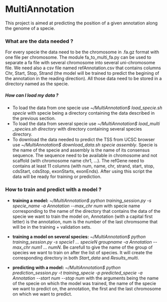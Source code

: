 # MultiAnnotation

This project is aimed at predicting the position of a given annotation along the genome of a specie. 

### What are the data needed ?

For every specie the data need to be the chromosome in .fa.gz format with one file per chromosome. The module fa_to_multi_fa.py can be used to separate a fa file with several chromosome into several uni-chromosome file. We need also a csv file named
refAnnotation.csv that contains columns Chr, Start, Stop, Strand (the model will be trained to predict the begining of the 
annotation in the reading direction). All those data need to be stored in a directory named as the specie.

##### How can I load my data ?

- To load the data from one specie use *~/MultiAnnotation$ load_specie.sh specie* with specie being a directory containing the data 
described in the previous section.
- To load the data from several specie use *~/MultiAnnotation$ load_multi _species.sh directory* with directory containing several 
species directory.
- To download the data needed to predict the TSS from UCSC browser use *~/MultiAnnotation$ download_data.sh specie assembly*. Specie is the name of the specie and assembly is the name of its consensus sequence. The sequence need to be available in chromosome and not scaffold (with chromosome name chr1, ...). The refGene need to contains at least 11 columns (with num, name, chr, strand, start, stop, cdsStart, cdsStop, exonStarts, exonEnds). After using this script the data will be ready for training or prediction.

### How to train and predict with a model ?

- **training a model:** *~/MultiAnnotation$ python training_session.py -s specie_name -a Annotation --max_chr num* with specie name 
corresponding to the name of the directory that contains the data of the specie we want to train the model on, Annotation (with a
capital first letter) is the annotation, num is the number of the last chromsome that will be in the training + validation sets.

- **training a model on several species:** *~/MultiAnnotation$ python training_session.py -s specie1 ... specieN groupname -a Annotation --max_chr num1 ... numN*. Be carefull to give the name of the group of species we want to train on after the list of species. It will create the corresponding directory in both *Start_data* and *Results_multi*.

- **predicting with a model:** *~/MultiAnnotation$ python prediction_session.py -t training_specie -p predicted_specie -a Annotation --start num --stop num* with the arguments being the name of the specie on which the model was trained, the name of the specie we want to predict on, the annotation, the first and the last chromosome on which we want to predict.
